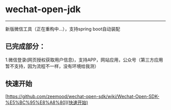 # wechat-open-jdk

----------------------------
新版微信工具（正在重构中...），支持spring boot自动装配

## 已完成部分：

1.微信登录(网页授权获取用户信息)，支持APP，网站应用，公众号（第三方应用暂不支持，因为流程不一样，没有环境给我测）

## 快速开始

[https://github.com/zeemood/wechat-open-sdk/wiki/Wechat-Open-SDK-%E5%BC%95%E8%A8%80](快速开始)
